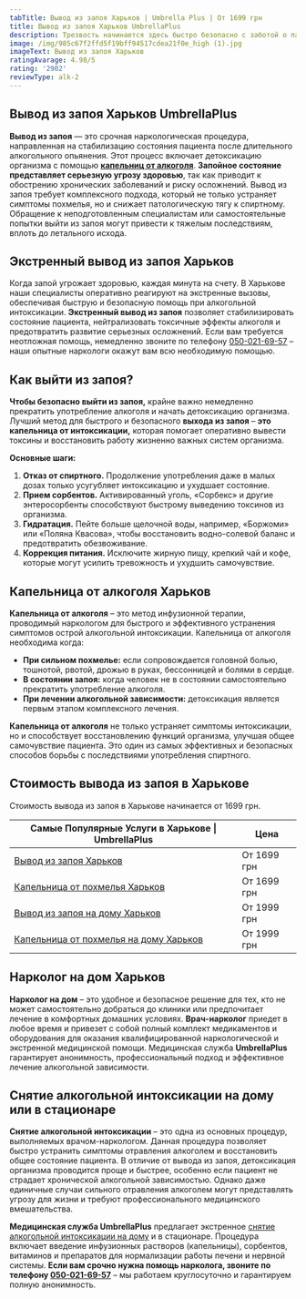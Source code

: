 ```yaml
---
tabTitle: Вывод из запоя Харьков | Umbrella Plus | От 1699 грн
title: Вывод из запоя Харьков UmbrellaPlus
description: Трезвость начинается здесь быстро безопасно с заботой о пациенте
image: /img/985c67f2ffd5f19bff94517cdea21f0e_high (1).jpg
imageText: Вывод из запоя Харьков
ratingAvarage: 4.98/5
rating: '2902'
reviewType: alk-2
---
```


## Вывод из запоя Харьков UmbrellaPlus

**Вывод из запоя** — это срочная наркологическая процедура, направленная на стабилизацию состояния пациента после длительного алкогольного опьянения. Этот процесс включает детоксикацию организма с помощью **[капельниц от алкоголя](https://umbrella-plus.com.ua/kharkiv/kapelnica_ot_alkogola_kharkiv/)**. **Запойное состояние представляет серьезную угрозу здоровью**, так как приводит к обострению хронических заболеваний и риску осложнений. Вывод из запоя требует комплексного подхода, который не только устраняет симптомы похмелья, но и снижает патологическую тягу к спиртному. Обращение к неподготовленным специалистам или самостоятельные попытки выйти из запоя могут привести к тяжелым последствиям, вплоть до летального исхода. 

## Экстренный вывод из запоя Харьков

Когда запой угрожает здоровью, каждая минута на счету. В Харькове наши специалисты оперативно реагируют на экстренные вызовы, обеспечивая быструю и безопасную помощь при алкогольной интоксикации. **Экстренный вывод из запоя** позволяет стабилизировать состояние пациента, нейтрализовать токсичные эффекты алкоголя и предотвратить развитие серьезных осложнений. Если вам требуется неотложная помощь, немедленно звоните по телефону [050-021-69-57](tel:0500216957) – наши опытные наркологи окажут вам всю необходимую помощью.

## Как выйти из запоя?

**Чтобы безопасно выйти из запоя,** крайне важно немедленно прекратить употребление алкоголя и начать детоксикацию организма. Лучший метод для быстрого и безопасного **выхода из запоя** – **это капельница от интоксикации,** которая помогает оперативно вывести токсины и восстановить работу жизненно важных систем организма.

**Основные шаги:**

1. **Отказ от спиртного.** Продолжение употребления даже в малых дозах только усугубляет интоксикацию и ухудшает состояние.
2. **Прием сорбентов.** Активированный уголь, «Сорбекс» и другие энтеросорбенты способствуют быстрому выведению токсинов из организма.
3. **Гидратация.** Пейте больше щелочной воды, например, «Боржоми» или «Поляна Квасова», чтобы восстановить водно-солевой баланс и предотвратить обезвоживание.
4. **Коррекция питания.** Исключите жирную пищу, крепкий чай и кофе, которые могут усилить тревожность и ухудшить самочувствие.

## Капельница от алкоголя Харьков

**Капельница от алкоголя** – это метод инфузионной терапии, проводимый наркологом для быстрого и эффективного устранения симптомов острой алкогольной интоксикации. Капельница от алкоголя необходима когда:

* **При сильном похмелье:** если сопровождается головной болью, тошнотой, рвотой, дрожью в руках, бессонницей и болями в сердце.
* **В состоянии запоя:** когда человек не в состоянии самостоятельно прекратить употребление алкоголя.
* **При лечении алкогольной зависимости:** детоксикация является первым этапом комплексного лечения.

**Капельница от алкоголя** не только устраняет симптомы интоксикации, но и способствует восстановлению функций организма, улучшая общее самочувствие пациента. Это один из самых эффективных и безопасных способов борьбы с последствиями употребления спиртного.

## Стоимость вывода из запоя в Харькове

Стоимость вывода из запоя в Харькове начинается от 1699 грн.

| Самые Популярные Услуги в Харькове \| UmbrellaPlus                                                                    | Цена        |
| --------------------------------------------------------------------------------------------------------------------- | ----------- |
| [Вывод из запоя Харьков](https://umbrella-plus.com.ua/kharkiv/vivod-iz-zapoia-kharkiv/)                               | От 1699 грн |
| [Капельница от похмелья Харьков](https://umbrella-plus.com.ua/kharkiv/vivod-iz-zapoia-na-domy-kharkiv/)               | От 1699 грн |
| [Вывод из запоя на дому Харьков](https://umbrella-plus.com.ua/kharkiv/vivod-iz-zapoia-na-domy-kharkiv/)               | От 1999 грн |
| [Капельница от похмелья на дому Харьков](https://umbrella-plus.com.ua/kharkiv/kapelnica_ot_alkogola_na_domy_kharkiv/) | От 1999 грн |

## Нарколог на дом Харьков

**Нарколог на дом** – это удобное и безопасное решение для тех, кто не может самостоятельно добраться до клиники или предпочитает лечение в комфортных домашних условиях. **Врач-нарколог** приедет в любое время и привезет с собой полный комплект медикаментов и оборудования для оказания квалифицированной наркологической и экстренной медицинской помощи. Медицинская служба **UmbrellaPlus** гарантирует анонимность, профессиональный подход и эффективное лечение алкогольной зависимости.

## Снятие алкогольной интоксикации на дому или в стационаре

**Снятие алкогольной интоксикации** – это одна из основных процедур, выполняемых врачом-наркологом. Данная процедура позволяет быстро устранить симптомы отравления алкоголем и восстановить общее состояние пациента. В отличие от вывода из запоя, детоксикация организма проводится проще и быстрее, особенно если пациент не страдает хронической алкогольной зависимостью. Однако даже единичные случаи сильного отравления алкоголем могут представлять угрозу для жизни и требуют профессионального медицинского вмешательства.

**Медицинская служба UmbrellaPlus** предлагает экстренное [снятие алкогольной интоксикации на дому](https://umbrella-plus.com.ua/kharkiv/kapelnica_ot_alkogola_na_domy_kharkiv/) и в стационаре. Процедура включает введение инфузионных растворов (капельницы), сорбентов, витаминов и препаратов для нормализации работы печени и нервной системы. **Если вам срочно нужна помощь нарколога, звоните по телефону [050-021-69-57](tel:0500216957)** – мы работаем круглосуточно и гарантируем полную анонимность.
